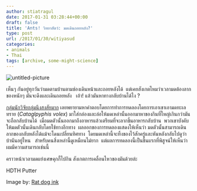 ```yaml
---
author: stiatragul
date: 2017-01-31 03:28:44+00:00
draft: false
title: 'Ants! วิทยาสัตว์: มดเดินถอยหลัง?'
type: post
url: /2017/01/30/witiyasud
categories:
- animals
- Thai
tags: [archive, some-might-science]
---
```


![untitled-picture](https://somemightscience.files.wordpress.com/2017/01/untitled-picture.png)

เห็นๆ กันอยู่ทุกวันว่ามดตามบ้านตามช่องเดินหน้าและถอยหลังได้  แต่เคยสังเกตไหมว่าเวลามดต้องลากของหนักๆ มันจะดึงและเดินถอยหลัง   เอ้า! แล้วมันหาทางกลับบ้านได้ไง ?

[กลุ่มนักวิจัยกลุ่มนึงสงสัยมาก](http://www.cell.com/current-biology/fulltext/S0960-9822(16)31466-X) เลยพยายามหาคำตอบโดยการทำการทดลองโดยการเอาเขาเอามดทะเลทราย (_Cataglpyphis volex_) มาใส่กล่องและล่อให้มดเหล่านั้นออกมาหาของกินที่ใหญ่เกินกว่ามันจะถือกลับบ้านได้  เมื่อมดตัวนั้นออกมาถึงอาหารแล้วเตรียมที่จะลากชิ้นอาหารกลับบ้าน  พวกเขาบังคับให้มดตัวนั้นเดินกลับโดยใช้ทางอีกทาง  ผลออกของการทดลองแสดงให้เห็นว่า มดตัวนั้นสามารถเดินลากของกลับหลังได้แม้จะโดนเปลี่ยนทิศทาง  โดยมดเหล่านี้จะทิ้งของไว้สักครู่และหันหลังกลับไปดูว่าบ้านันอยู่ไหน   สำหรับคนสิ่งเหล่านี้ดูเหมือนไม่ยาก  แต่ผลการทดลองนี้เป็นชิ้นแรกที่พิสูจน์ให้เห็นว่าผมมีความสามารถเช่นนี้

คราวหน้าเวลามดแย่งเศษคุกกี้ไปกิน สังเกตการเคลื่อนไหวของมันด้วยล่ะ

HDTH
Putter

Image by: [Rat dog ink](https://www.zazzle.com/ant_with_cookie_stickers-217010649238537684)
